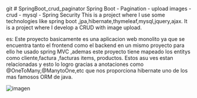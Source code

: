 git # SpringBoot_crud_paginator
Spring Boot - Pagination - upload images - crud - mysql - Spring Security
This is a project where I use some technologies like spring boot ,jpa,hibernate,thymeleaf,mysql,jquery,ajax. 
It is a project where I develop a CRUD with image upload.

es: Este proyecto basicamente es una aplicacion web monolito ya que se encuentra tanto el frontend como el backend en un mismo proyecto para ello he usado spring MVC ,ademas este proyecto tiene mapeado los entitys como cliente,factura ,facturas items, productos. Estos asu ves estan relacionadas y esto lo logro gracias a anotaciones como @OneToMany,@ManytoOne,etc que nos proporciona hibernate uno de los mas famosos ORM de java.

![imagen](https://user-images.githubusercontent.com/104708877/173458509-6c3c12bf-85dc-4399-bec2-be424b26d460.png)

